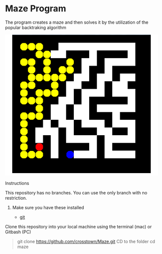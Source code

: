 # Maze Program
The program creates a maze and then solves it by the utilization of the popular backtraking algorithm

![Maze backtracking](maze.png)

Instructions

This repository has no branches. You can use the only branch with no restriction.
1. Make sure you have these installed
   
   - [git](http://git-scm.com/)
    
Clone this repository into your local machine using the terminal (mac) or Gitbash (PC)
> git clone https://github.com/crosstown/Maze.git
CD to the folder cd maze

